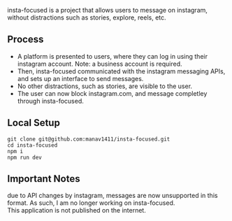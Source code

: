 insta-focused is a project that allows users to message on instagram, without distractions such as stories, explore, reels, etc.

## Process
* A platform is presented to users, where they can log in using their instagram account. Note: a business account is required.
* Then, insta-focused communicated with the instagram messaging APIs, and sets up an interface to send messages.
* No other distractions, such as stories, are visible to the user.
* The user can now block instagram.com, and message completley through insta-focused.

## Local Setup
```
git clone git@github.com:manav1411/insta-focused.git
cd insta-focused
npm i
npm run dev
```

## Important Notes
due to API changes by instagram, messages are now unsupported in this format. As such, I am no longer working on insta-focused.\
This application is not published on the internet.
